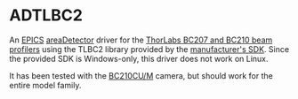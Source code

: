 ADTLBC2
=======

An [EPICS][epics] [areaDetector][] driver for the [ThorLabs BC207 and BC210
beam profilers][profilers] using the TLBC2 library provided by the
[manufacturer's SDK][SDK]. Since the provided SDK is Windows-only, this driver
does not work on Linux.

It has been tested with the [BC210CU/M][camera] camera, but should work for the
entire model family.

[profilers]: https://www.thorlabs.com/newgrouppage9.cfm?objectgroup_id=3483
[epics]: https://docs.epics-controls.org/en/latest/
[areaDetector]: https://github.com/areaDetector/areaDetector/blob/master/README.md
[camera]: https://www.thorlabs.com/thorproduct.cfm?partnumber=BC210CU/M
[SDK]: https://www.thorlabs.com/software_pages/ViewSoftwarePage.cfm?code=Beam

